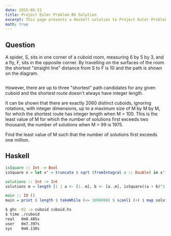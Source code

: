 ```yaml
---
date: 2015-05-21
title: Project Euler Problem 86 Solution
excerpt: This page presents a Haskell solution to Project Euler Problem 86.
math: true
---
```



## Question

<p>A spider, S, sits in one corner of a cuboid room, measuring 6 by 5 by 3, and a fly, F, sits in the opposite corner. By travelling on the surfaces of the room the shortest &quot;straight line&quot; distance from S to F is 10 and the path is shown on the diagram.</p>
<div style="text-align:center;">
<img src="http://projecteuler.net/project/images/p086.gif" alt="" /><br />
</div>
<p>However, there are up to three &quot;shortest&quot; path candidates for any given cuboid and the shortest route doesn't always have integer length.</p>
<p>It can be shown that there are exactly 2060 distinct cuboids, ignoring rotations, with integer dimensions, up to a maximum size of M by M by M, for which the shortest route has integer length when M = 100. This is the least value of M for which the number of solutions first exceeds two thousand; the number of solutions when M = 99 is 1975.</p>
<p>Find the least value of M such that the number of solutions first exceeds one million.</p>






## Haskell

```haskell
isSquare :: Int -> Bool
isSquare x = let x' = truncate $ sqrt (fromIntegral x :: Double) in x'*x' == x

solutions :: Int -> Int
solutions m = length [1 | a <- [1..m], b <- [a..m], isSquare((a + b)^2 + m^2)]

main :: IO ()
main = print $ length $ takeWhile (<= 1000000) $ scanl1 (+) $ map solutions [0..]
```


```bash
$ ghc -O2 -o cuboid cuboid.hs
$ time ./cuboid
real   0m8.485s
user   0m7.397s
sys    0m0.130s
```



